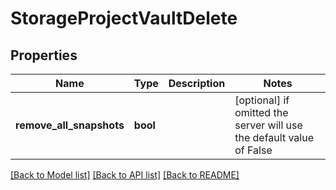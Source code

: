 # StorageProjectVaultDelete


## Properties
Name | Type | Description | Notes
------------ | ------------- | ------------- | -------------
**remove_all_snapshots** | **bool** |  | [optional]  if omitted the server will use the default value of False

[[Back to Model list]](../README.md#documentation-for-models) [[Back to API list]](../README.md#documentation-for-api-endpoints) [[Back to README]](../README.md)



